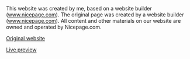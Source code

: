 This website was created by me, based on a website builder (www.nicepage.com). The original page was created by a website builder (www.nicepage.com). All content and other materials on our website are owned and operated by Nicepage.com.

[Original website](https://nicepage.com/website-design/preview/together-we-go-to-the-goal-3754086?device=desktop)

[Live preview](https://silentn0rth.github.io/TogetherIT/)
